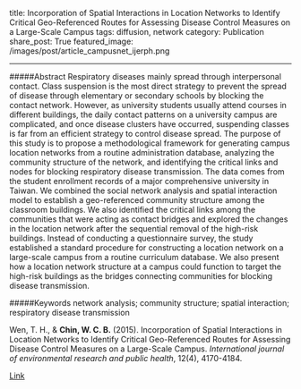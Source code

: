 title: Incorporation of Spatial Interactions in Location Networks to Identify Critical Geo-Referenced Routes for Assessing Disease Control Measures on a Large-Scale Campus
tags: diffusion, network
category: Publication
share_post: True
featured_image: /images/post/article_campusnet_ijerph.png

---

#####Abstract
Respiratory diseases mainly spread through interpersonal contact. Class suspension is the most direct strategy to prevent the spread of disease through elementary or secondary schools by blocking the contact network. However, as university students usually attend courses in different buildings, the daily contact patterns on a university campus are complicated, and once disease clusters have occurred, suspending classes is far from an efficient strategy to control disease spread. The purpose of this study is to propose a methodological framework for generating campus location networks from a routine administration database, analyzing the community structure of the network, and identifying the critical links and nodes for blocking respiratory disease transmission. The data comes from the student enrollment records of a major comprehensive university in Taiwan. We combined the social network analysis and spatial interaction model to establish a geo-referenced community structure among the classroom buildings. We also identified the critical links among the communities that were acting as contact bridges and explored the changes in the location network after the sequential removal of the high-risk buildings. Instead of conducting a questionnaire survey, the study established a standard procedure for constructing a location network on a large-scale campus from a routine curriculum database. We also present how a location network structure at a campus could function to target the high-risk buildings as the bridges connecting communities for blocking disease transmission.

#####Keywords
network analysis; community structure; spatial interaction; respiratory disease transmission

Wen, T. H., & **Chin, W. C. B.** (2015). Incorporation of Spatial Interactions in Location Networks to Identify Critical Geo-Referenced Routes for Assessing Disease Control Measures on a Large-Scale Campus. *International journal of environmental research and public health*, 12(4), 4170-4184.

<a href="http://www.mdpi.com/1660-4601/12/4/4170/htm" target="_blank">Link</a>
